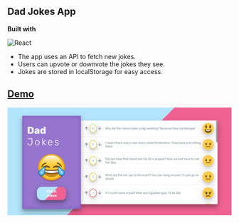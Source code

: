 ## Dad Jokes App

<b>Built with</b> 

![React](https://img.shields.io/badge/react-%2320232a.svg?style=for-the-badge&logo=react&logoColor=%2361DAFB)

- The app uses an API to fetch new jokes.
- Users can upvote or downvote the jokes they see.
- Jokes are stored in localStorage for easy access.


<h2><a href="https://anushkabahuguna.github.io/dad-jokes-app/">Demo</a></h2>

<img src="./dadjokes.jpg" alt="demo"/>
